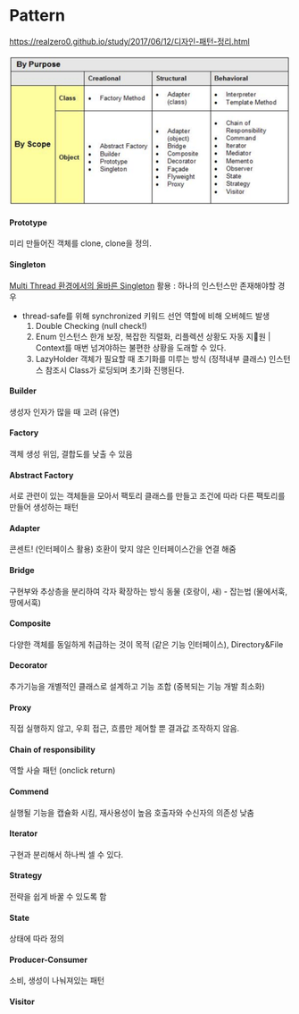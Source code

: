 # Pattern

https://realzero0.github.io/study/2017/06/12/디자인-패턴-정리.html

![MVC](img/img_gof_pattern.png)

#### Prototype
미리 만들어진 객체를 clone, clone을 정의.

#### Singleton
[Multi Thread 환경에서의 올바른 Singleton](https://medium.com/@joongwon/multi-thread-환경에서의-올바른-singleton-578d9511fd42)
활용 : 하나의 인스턴스만 존재해야할 경우
* thread-safe를 위해 synchronized 키워드 선언
역할에 비해 오버헤드 발생
  1. Double Checking (null check!)
  2. Enum
    인스턴스 한개 보장, 복잡한 직렬화, 리플렉션 상황도 자동 지원 | Context를 매번 넘겨야하는 불편한 상황을 도래할 수 있다.
  3. LazyHolder
    객체가 필요할 때 초기화를 미루는 방식 (정적내부 클래스)
    인스턴스 참조시 Class가 로딩되며 초기화 진행된다.

#### Builder
생성자 인자가 많을 때 고려 (유연)

#### Factory
객체 생성 위임, 결합도를 낮출 수 있음

#### Abstract Factory
서로 관련이 있는 객체들을 모아서 팩토리 클래스를 만들고 조건에 따라 다른 팩토리를 만들어 생성하는 패턴

#### Adapter
콘센트! (인터페이스 활용)
호환이 맞지 않은 인터페이스간을 연결 해줌

#### Bridge
구현부와 추상층을 분리하여 각자 확장하는 방식
동물 (호랑이, 새) - 잡는법 (물에서훅, 땅에서훅)

#### Composite
다양한 객체를 동일하게 취급하는 것이 목적 (같은 기능 인터페이스), Directory&File

#### Decorator
추가기능을 개별적인 클래스로 설계하고 기능 조합 (중복되는 기능 개발 최소화)

#### Proxy
직접 실행하지 않고, 우회 접근, 흐름만 제어할 뿐 결과값 조작하지 않음.

#### Chain of responsibility
역할 사슬 패턴 (onclick return)

#### Commend
실행될 기능을 캡슐화 시킴, 재사용성이 높음
호출자와 수신자의 의존성 낮춤

#### Iterator
구현과 분리해서 하나씩 셀 수 있다.

#### Strategy
전략을 쉽게 바꿀 수 있도록 함

#### State
상태에 따라 정의

#### Producer-Consumer
소비, 생성이 나눠져있는 패턴

#### Visitor
